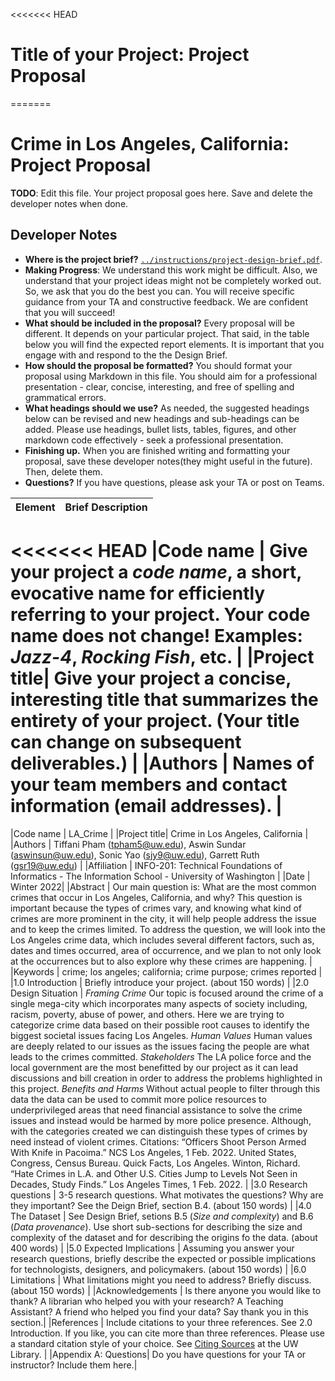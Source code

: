 <<<<<<< HEAD
# Title of your Project: Project Proposal
=======
# Crime in Los Angeles, California: Project Proposal


**TODO**: Edit this file. Your project proposal goes here. Save and delete the developer notes when done.

## Developer Notes

* **Where is the project brief?**  [`../instructions/project-design-brief.pdf`](../instructions/project-design-brief.pdf).
* **Making Progress**: We understand this work might be difficult. Also, we understand that your project ideas might not be completely worked out. So, we ask that you do the best you can. You will receive specific guidance from your TA and constructive feedback. We are confident that you will succeed!
* **What should be included in the proposal?** Every proposal will be different. It depends on your particular project.  That said, in the table below you will find the expected report elements.  It is important that you engage with and respond to the the Design Brief.
* **How should the proposal be formatted?** You should format your proposal using Markdown in this file. You should aim for a professional presentation - clear, concise, interesting, and free of spelling and grammatical errors.
* **What headings should we use?** As needed, the suggested headings below can be revised and new headings and sub-headings can be added. Please use headings, bullet lists, tables, figures, and other markdown code effectively - seek a professional presentation.
* **Finishing up.** When you are finished writing and formatting your proposal, save these developer notes(they might useful in the future). Then, delete them.
* **Questions?** If you have questions, please ask your TA or post on Teams.


|Element | Brief Description|
|---------------| --------------
<<<<<<< HEAD
|Code name | Give your project a _code name_, a short, evocative name for efficiently referring to your project. Your code name does not change! Examples: _Jazz-4_, _Rocking Fish_, etc. |
|Project title| Give your project a concise, interesting title that summarizes the entirety of your project. (Your title can change on subsequent deliverables.) |
|Authors | Names of your team members and contact information (email addresses). |
=======
|Code name | LA_Crime |
|Project title| Crime in Los Angeles, California |
|Authors | Tiffani Pham (tpham5@uw.edu), Aswin Sundar (aswinsun@uw.edu), Sonic Yao (sjy9@uw.edu), Garrett Ruth (gsr19@uw.edu) |
|Affiliation |  INFO-201: Technical Foundations of Informatics - The Information School - University of Washington |
|Date | Winter 2022|
|Abstract | Our main question is: What are the most common crimes that occur in Los Angeles, California, and why? This question is important because the types of crimes vary, and knowing what kind of crimes are more prominent in the city, it will help people address the issue and to keep the crimes limited. To address the question, we will look into the Los Angeles crime data, which includes several different factors, such as, dates and times occurred, area of occurrence, and we plan to not only look at the occurrences but to also explore why these crimes are happening. |
|Keywords | crime; los angeles; california; crime purpose; crimes reported |
|1.0 Introduction | Briefly introduce your project. (about 150 words) |
|2.0 Design Situation | *Framing Crime* Our topic is focused around the crime of a single mega-city which incorporates many aspects of society including, racism, poverty, abuse of power, and others. Here we are trying to categorize crime data based on their possible root causes to identify the biggest societal issues facing Los Angeles. *Human Values* Human values are deeply related to our issues as the issues facing the people are what leads to the crimes committed. *Stakeholders* The LA police force and the local government are the most benefitted by our project as it can lead discussions and bill creation in order to address the problems highlighted in this project. *Benefits and Harms* Without actual people to filter through this data the data can be used to commit more police resources to underprivileged areas that need financial assistance to solve the crime issues and instead would be harmed by more police presence. Although, with the categories created we can distinguish these types of crimes by need instead of violent crimes. Citations: “Officers Shoot Person Armed With Knife in Pacoima.” NCS Los Angeles, 1 Feb. 2022.  United States, Congress, Census Bureau. Quick Facts, Los Angeles.        Winton, Richard. “Hate Crimes in L.A. and Other U.S. Cities Jump to Levels Not Seen in Decades, Study Finds.” Los Angeles Times, 1 Feb. 2022. |
|3.0 Research questions | 3-5 research questions. What motivates the questions? Why are they important? See the Deign Brief, section B.4. (about 150 words) |
|4.0 The Dataset | See Design Brief, setions B.5 (_Size and complexity_) and B.6 (_Data provenance_). Use short sub-sections for describing the size and complexity of the dataset and for describing the origins fo the data. (about 400 words) |
|5.0 Expected Implications | Assuming you answer your research questions, briefly describe the expected or possible implications for technologists, designers, and policymakers. (about 150 words) |
|6.0 Limitations | What limitations might you need to address? Briefly discuss. (about 150 words) |
|Acknowledgements | Is there anyone you would like to thank? A librarian who helped you with your research? A Teaching Assistant? A friend who helped you find your data? Say thank you in this section.|
|References | Include citations to your three references. See 2.0 Introduction. If you like, you can cite more than three references.  Please use a standard citation style of your choice.  See [Citing Sources](https://guides.lib.uw.edu/research/citations) at the UW Library. |
|Appendix A: Questions| Do you have questions for your TA or instructor?  Include them here.|
